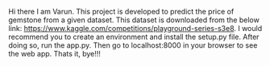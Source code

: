 Hi there I am Varun. This project is developed to predict the price of gemstone from a given dataset. This dataset is downloaded from the below link: https://www.kaggle.com/competitions/playground-series-s3e8. I would recommend you to create an environment and install the setup.py file. After doing so, run the app.py. Then go to localhost:8000 in your browser to see the web app. Thats it, bye!!!